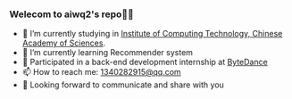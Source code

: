 ### Welecom to aiwq2's repo👋😊

- 🔭 I’m currently studying in [Institute of Computing Technology, Chinese Academy of Sciences](http://www.ict.cas.cn/).
- 🌱 I’m currently learning Recommender system
- 💬 Participated in a back-end development internship at [ByteDance](https://www.bytedance.com/zh/)
- 📫 How to reach me: [1340282915@qq.com](mailto:1340282915@qq.com)
- 👯 Looking forward to communicate and share with you
